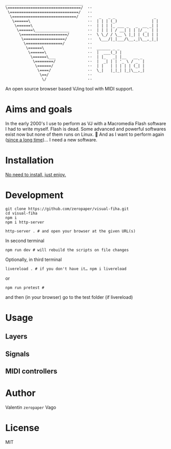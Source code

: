 ```
__________________________________
\================================/  ··
 \==============================/   ··
  \============================/    ··   _   _ _                 _
   \======\                         ··  | | | (_)               | |
    \======\                        ··  | | | |_ ___ _   _  __ _| |
     \======\_______________        ··  | | | | / __| | | |/ _` | |
      \====================/        ··  \ \_/ / \__ \ |_| | (_| | |
       \==================/         ··   \___/|_|___/\__,_|\__,_|_|
        \================/          ··
         \======\                   ··  ______ _ _
          \======\                  ··  |  ___(_) |
           \======\___              ··  | |_   _| |__   __ _
            \========/              ··  |  _| | | '_ \ / _` |
             \======/               ··  | |   | | | | | (_| |
              \====/                ··  \_|   |_|_| |_|\__,_|
               \==/                 ··
                \/                  ··
```

An open source browser based VJing tool with MIDI support.

# Aims and goals

In the early 2000's I use to perform as VJ with a Macromedia Flash software I had to write myself.
Flash is dead.
Some advanced and powerful softwares exist now but none of them runs on Linux. 🤷
And as I want to perform again ([since a long time](https://github.com/zeropaper/visual-fiha/commit/3dd8297e8856d86f1db24b4f349d707f34569742))… I need a new software.



# Installation

[No need to install, just enjoy.](https://zeropaper.github.io/visual-fiha)


# Development

```
git clone https://github.com/zeropaper/visual-fiha.git
cd visual-fiha
npm i
npm i http-server

http-server . # and open your browser at the given URL(s)
```

In second terminal

```
npm run dev # will rebuild the scripts on file changes
```

Optionally, in third terminal

```
livereload . # if you don't have it… npm i livereload
```

or


```
npm run pretest #
```

and then (in your browser) go to the test folder (if livereload)

# Usage

## Layers

## Signals

## MIDI controllers



# Author

Valentin `zeropaper` Vago

# License

MIT
